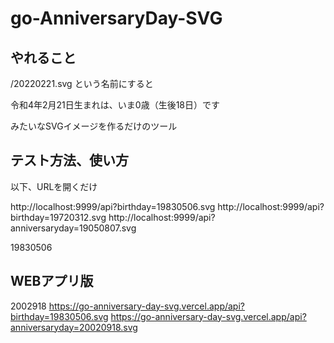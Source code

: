 # go-AnniversaryDay-SVG

## やれること

/20220221.svg
という名前にすると

令和4年2月21日生まれは、いま0歳（生後18日）です

みたいなSVGイメージを作るだけのツール


## テスト方法、使い方

以下、URLを開くだけ

http://localhost:9999/api?birthday=19830506.svg
http://localhost:9999/api?birthday=19720312.svg
http://localhost:9999/api?anniversaryday=19050807.svg

19830506

## WEBアプリ版

2002918
https://go-anniversary-day-svg.vercel.app/api?birthday=19830506.svg
https://go-anniversary-day-svg.vercel.app/api?anniversaryday=20020918.svg

